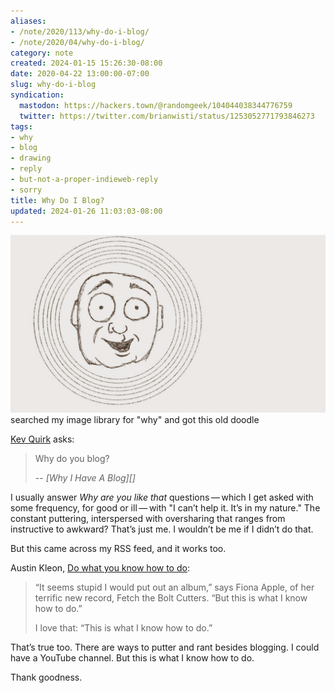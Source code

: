 ```yaml
---
aliases:
- /note/2020/113/why-do-i-blog/
- /note/2020/04/why-do-i-blog/
category: note
created: 2024-01-15 15:26:30-08:00
date: 2020-04-22 13:00:00-07:00
slug: why-do-i-blog
syndication:
  mastodon: https://hackers.town/@randomgeek/104044038344776759
  twitter: https://twitter.com/brianwisti/status/1253052771793846273
tags:
- why
- blog
- drawing
- reply
- but-not-a-proper-indieweb-reply
- sorry
title: Why Do I Blog?
updated: 2024-01-26 11:03:03-08:00
---
```


![attachments/img/2020/cover-2020-04-22.jpg](../../../attachments/img/2020/cover-2020-04-22.jpg)
searched my image library for "why" and got this old doodle

[Kev Quirk](https://kevq.uk/why-i-have-a-blog) asks:

 > 
 > Why do you blog?
 > 
 > -- <cite>\[Why I Have A Blog\]\[\]</cite>

I usually answer *Why are you like that* questions — which I get asked with some frequency, for good or ill — with "I can’t help it. It’s in my nature." The constant puttering, interspersed with oversharing that ranges from instructive to awkward? That’s just me. I wouldn’t be me if I didn’t do that.

But this came across my RSS feed, and it works too.

Austin Kleon, [Do what you know how to do](https://austinkleon.com/2020/04/19/do-what-you-know-how-to-do/):

 > 
 > “It seems stupid I would put out an album,” says Fiona Apple, of her terrific
 > new record, Fetch the Bolt Cutters. “But this is what I know how to do.”
 > 
 > I love that: “This is what I know how to do.”

That’s true too. There are ways to putter and rant besides blogging. I could have a YouTube channel. But this is what I know how to do.

Thank goodness.